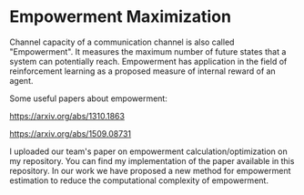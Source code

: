 # Empowerment Maximization 
Channel capacity of a communication channel is also called "Empowerment". It measures the maximum number of future states that a system can potentially reach. Empowerment has application in the field of reinforcement learning as a proposed measure of internal reward of an agent.

Some useful papers about empowerment:

https://arxiv.org/abs/1310.1863

https://arxiv.org/abs/1509.08731


I uploaded our team's paper on empowerment calculation/optimization on my repository. You can find my implementation of the paper available in this repository. In our work we have proposed a new method for empowerment estimation to reduce the computational complexity of empowerment. 
